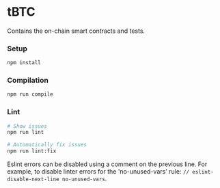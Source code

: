 tBTC
====

Contains the on-chain smart contracts and tests.

### Setup

```sh
npm install
```

### Compilation

```sh
npm run compile
```

### Lint

```sh
# Show issues
npm run lint

# Automatically fix issues
npm run lint:fix
```

Eslint errors can be disabled using a comment on the previous line. For example,
to disable linter errors for the 'no-unused-vars' rule:
`// eslint-disable-next-line no-unused-vars`.
